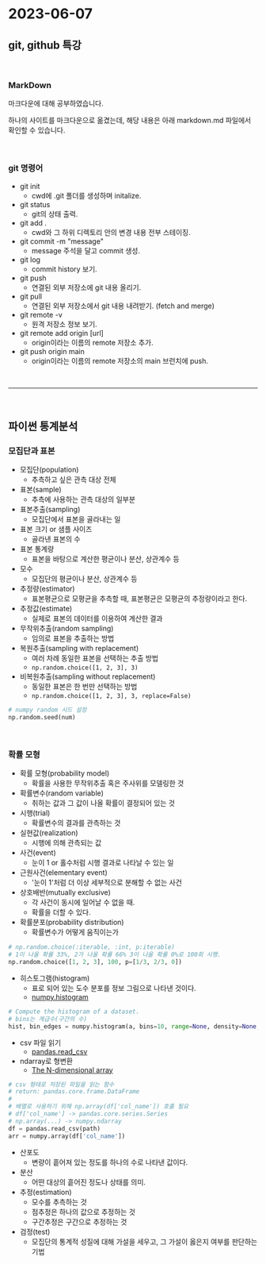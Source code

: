 # 2023-06-07

## git, github 특강

<br/>

### MarkDown

마크다운에 대해 공부하였습니다.

하나의 사이트를 마크다운으로 옮겼는데, 해당 내용은 아래 markdown.md 파일에서 확인할 수 있습니다.

<br/>

### git 명령어


* git init
  * cwd에 .git 폴더를 생성하며 initalize.
* git status
  * git의 상태 출력.
* git add .
  * cwd와 그 하위 디렉토리 안의 변경 내용 전부 스테이징.
* git commit -m "message"
  * message 주석을 달고 commit 생성.
* git log
  * commit history 보기.
* git push
  * 연결된 외부 저장소에 git 내용 올리기.
* git pull
  * 연결된 외부 저장소에서 git 내용 내려받기. (fetch and merge)
* git remote -v
  * 원격 저장소 정보 보기.
* git remote add origin [url]
  * origin이라는 이름의 remote 저장소 추가.
* git push origin main
  * origin이라는 이름의 remote 저장소의 main 브런치에 push.

<br/>

---

<br/>

## 파이썬 통계분석
### 모집단과 표본
* 모집단(population)
  * 추측하고 싶은 관측 대상 전체
* 표본(sample)
  * 추측에 사용하는 관측 대상의 일부분
* 표본추출(sampling)
  * 모집단에서 표본을 골라내는 일
* 표본 크기 or 샘플 사이즈
  * 골라낸 표본의 수
* 표본 통계량
  * 표본을 바탕으로 계산한 평균이나 분산, 상관계수 등
* 모수
  * 모집단의 평균이나 분산, 상관계수 등
* 추정량(estimator)
  * 표본평균으로 모평균을 추측할 때, 표본평균은 모평균의 추정량이라고 한다.
* 추정값(estimate)
  * 실제로 표본의 데이터를 이용하여 계산한 결과
* 무작위추출(random sampling)
  * 임의로 표본을 추출하는 방법
* 복원추출(sampling with replacement)
  * 여러 차례 동일한 표본을 선택하는 추출 방법
  * ```np.random.choice([1, 2, 3], 3)```
* 비복원추출(sampling without replacement)
  * 동일한 표본은 한 번만 선택하는 방법
  * ```np.random.choice([1, 2, 3], 3, replace=False)```


```python
# numpy random 시드 설정
np.random.seed(num)
```

<br/>

### 확률 모형
* 확률 모형(probability model)
  * 확률을 사용한 무작위추출 혹은 주사위를 모델링한 것
* 확률변수(random variable)
  * 취하는 값과 그 값이 나올 확률이 결정되어 있는 것
* 시행(trial)
  * 확률변수의 결과를 관측하는 것
* 실현값(realization)
  * 시행에 의해 관측되는 값
* 사건(event)
  * 눈이 1 or 홀수처럼 시행 결과로 나타날 수 있는 일
* 근원사건(elementary event)
  * '눈이 1'처럼 더 이상 세부적으로 분해할 수 없는 사건
* 상호배반(mutually exclusive)
  * 각 사건이 동시에 일어날 수 없을 때.
  * 확률을 더할 수 있다.
* 확률분포(probability distribution)
  * 확률변수가 어떻게 움직이는가

```python
# np.random.choice(:iterable, :int, p:iterable)
# 1이 나올 확률 33%, 2가 나올 확률 66% 3이 나올 확률 0%로 100회 시행.
np.random.choice([1, 2, 3], 100, p=[1/3, 2/3, 0])
```
* 히스토그램(histogram)
  * 표로 되어 있는 도수 분포를 정보 그림으로 나타낸 것이다.
  * [numpy.histogram](https://numpy.org/doc/stable/reference/generated/numpy.histogram.html)
```python
# Compute the histogram of a dataset.
# bins는 계급수(구간의 수)
hist, bin_edges = numpy.histogram(a, bins=10, range=None, density=None, weights=None)
```

* csv 파일 읽기
  * [pandas.read_csv](https://pandas.pydata.org/docs/reference/api/pandas.read_csv.html)
* ndarray로 형변환
  * [The N-dimensional array](https://numpy.org/doc/stable/reference/arrays.ndarray.html)
```python
# csv 형태로 저장된 파일을 읽는 함수
# return: pandas.core.frame.DataFrame
#
# 배열로 사용하기 위해 np.array(df['col_name']) 호출 필요
# df['col_name'] -> pandas.core.series.Series
# np.array(...) -> numpy.ndarray
df = pandas.read_csv(path)
arr = numpy.array(df['col_name'])
```
* 산포도
  *  변량이 흩어져 있는 정도를 하나의 수로 나타낸 값이다.
* 분산
  * 어떤 대상의 흩어진 정도나 상태를 의미.
* 추정(estimation)
  * 모수를 추측하는 것
  * 점추정은 하나의 값으로 추정하는 것
  * 구간추정은 구간으로 추정하는 것
* 검정(test)
  * 모집단의 통계적 성질에 대해 가설을 세우고, 그 가설이 옳은지 여부를 판단하는 기법

